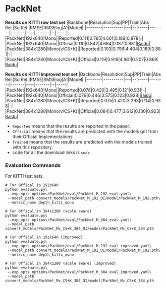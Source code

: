 # PackNet
**Results on KITTI raw test set**
|Backbone|Resolution|Sup|PP|Train|Abs Rel.|Sq Rel.|RMSE|RMSElog|A1|Model|
|--------|----------|---|--|-----|--------|-------|----|-------|--|-----|
|PackNet|192x640|Mono||Reported|0.111|0.785|4.601|0.189|0.878|-|
|PackNet|192x640|Mono||Official|0.110|0.842|4.664|0.187|0.881|[Baidu](https://pan.baidu.com/s/1d_uL1q2_bsGEskFDcEfBGA)|
|PackNet|384x1280|Mono(v/CS+K)||Reported|0.103|0.796|4.404|0.189|0.881|-|
|PackNet|384x1280|Mono(v/CS+K)||Official|0.119|0.918|4.861|0.207|0.869|[Baidu](https://pan.baidu.com/s/1rgXq2ybBZqN3vPnAt8yuZA)|

**Results on KITTI improved test set**
|Backbone|Resolution|Sup|PP|Train|Abs Rel.|Sq Rel.|RMSE|RMSElog|A1|Model|
|--------|----------|---|--|-----|--------|-------|----|-------|--|-----|
|PackNet|192x640|Mono||Reported|0.078|0.420|3.485|0.121|0.931|-|
|PackNet|192x640|Mono||Official|0.079|0.446|3.575|0.123|0.928|[Baidu](https://pan.baidu.com/s/1d_uL1q2_bsGEskFDcEfBGA)|
|PackNet|384x1280|Mono(v/CS+K)||Reported|0.075|0.420|3.293|0.114|0.938|-|
|PackNet|384x1280|Mono(v/CS+K)||Official|0.084|0.477|3.612|0.130|0.923|[Baidu](https://pan.baidu.com/s/1rgXq2ybBZqN3vPnAt8yuZA)|

* `Reported` means that the results are reported in the paper.
* `Official` means that the results are predicted with the models got from their Official Implementations.
* `Trained` means that the results are predicted with the models trained with this repository.
* code for all the download links is `smde`

### Evaluation Commands
For KITTI test sets.
```
# For Offical in 192x640
python evaluate.py\
 --exp_opts options/PackNet/eval/PackNet_M_192_eval.yaml\
 --model_path convert_models/PackNet_M_192_OI/model/PackNet_M_192.pth\
 --metric_name depth_kitti_mono

# For Offical in 384x1280 (scale aware)
python evaluate.py\
 --exp_opts options/PackNet/eval/PackNet_M_384_eval.yaml\
 --model_path convert_models/PackNet_Mv_CS+K_384_OI/model/PackNet_Mv_CS+K_384.pth

# For Offical in 192x640 (Improved)
python evaluate.py\
 --exp_opts options/PackNet/eval/PackNet_M_192_eval_improved.yaml\
 --model_path convert_models/PackNet_M_192_OI/model/PackNet_M_192.pth\
 --metric_name depth_kitti_mono

# For Offical in 384x1280 (scale aware) (Improved)
python evaluate.py\
 --exp_opts options/PackNet/eval/PackNet_M_384_eval_improved.yaml\
 --model_path convert_models/PackNet_Mv_CS+K_384_OI/model/PackNet_Mv_CS+K_384.pth
```
